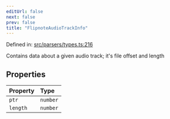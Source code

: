 ```yaml
---
editUrl: false
next: false
prev: false
title: "FlipnoteAudioTrackInfo"
---
```


Defined in: [src/parsers/types.ts:216](https://github.com/jaames/flipnote.js/blob/a8a7e56268fb7f3a0039ade6ddc69a607deedd27/src/parsers/types.ts#L216)

Contains data about a given audio track; it's file offset and length

## Properties

| Property | Type |
| :------ | :------ |
| <a id="ptr"></a> `ptr` | `number` |
| <a id="length"></a> `length` | `number` |
